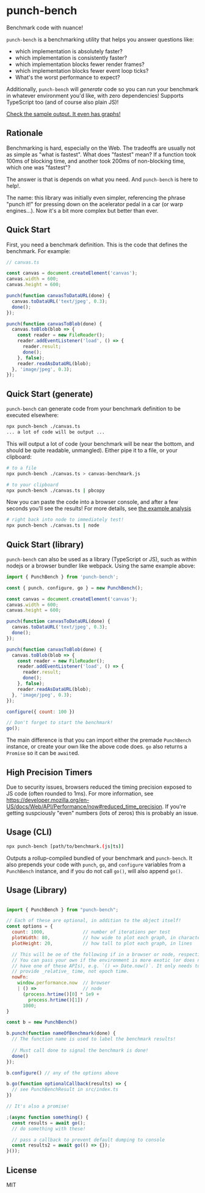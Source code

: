 punch-bench
===========

Benchmark code with nuance!

`punch-bench` is a benchmarking utility that helps you answer questions like:

- which implementation is absolutely faster?
- which implementation is consistently faster?
- which implementation blocks fewer render frames?
- which implementation blocks fewer event loop ticks?
- What's the worst performance to expect?

Additionally, `punch-bench` will _generate_ code so you can run your benchmark in whatever environment you'd like, with zero dependencies! Supports TypeScript too (and of course also plain JS)!

[Check the sample output. It even has graphs!](./docs/example-output-chrome.txt)

Rationale
---------

Benchmarking is hard, especially on the Web. The tradeoffs are usually not as simple as "what is fastest". What does "fastest" mean? If a function took 100ms of blocking time, and another took 200ms of non-blocking time, which one was "fastest"?

The answer is that is depends on what you need. And `punch-bench` is here to help!.

The name: this library was initially even simpler, referencing the phrase "punch it!" for pressing down on the acelerator pedal in a car (or warp engines...). Now it's a bit more complex but better than ever.

Quick Start
-----------

First, you need a benchmark definition. This is the code that defines the benchmark. For example:

```js
// canvas.ts

const canvas = document.createElement('canvas');
canvas.width = 600;
canvas.height = 600;

punch(function canvasToDataURL(done) {
  canvas.toDataURL('text/jpeg', 0.3);
  done();
});

punch(function canvasToBlob(done) {
  canvas.toBlob(blob => {
    const reader = new FileReader();
    reader.addEventListener('load', () => {
      reader.result;
      done();
    }, false);
    reader.readAsDataURL(blob);
  }, 'image/jpeg', 0.3);
});
```

Quick Start (generate)
----------------------

`punch-bench` can generate code from your benchmark definition to be executed elsewhere:

```sh
npx punch-bench ./canvas.ts
... a lot of code will be output ...
```

This will output a lot of code (your benchmark will be near the bottom, and should be quite readable, unmangled). Either pipe it to a file, or your clipboard:

```sh
# to a file
npx punch-bench ./canvas.ts > canvas-benchmark.js
```

```sh
# to your clipboard
npx punch-bench ./canvas.ts | pbcopy
```

Now you can paste the code into a browser console, and after a few seconds you'll see the results! For more details, see [the example analysis](./docs/analysis.md)

```sh
# right back into node to immediately test!
npx punch-bench ./canvas.ts | node
```


Quick Start (library)
-----------

`punch-bench` can also be used as a library (TypeScript or JS), such as within nodejs or a browser bundler like webpack. Using the same example above:

```js
import { PunchBench } from 'punch-bench';

const { punch, configure, go } = new PunchBench();

const canvas = document.createElement('canvas');
canvas.width = 600;
canvas.height = 600;

punch(function canvasToDataURL(done) {
  canvas.toDataURL('text/jpeg', 0.3);
  done();
});

punch(function canvasToBlob(done) {
  canvas.toBlob(blob => {
    const reader = new FileReader();
    reader.addEventListener('load', () => {
      reader.result;
      done();
    }, false);
    reader.readAsDataURL(blob);
  }, 'image/jpeg', 0.3);
});

configure({ count: 100 })

// Don't forget to start the benchmark!
go();
```

The main difference is that you can import either the premade `PunchBench` instance, or create your own like the above code does. `go` also returns a `Promise` so it can be `await`ed.


High Precision Timers
---------------------

Due to security issues, browsers reduced the timing precision exposed to JS code (often rounded to 1ms). For more information, see https://developer.mozilla.org/en-US/docs/Web/API/Performance/now#reduced_time_precision. If you're getting suspciously "even" numbers (lots of zeros) this is probably an issue.


Usage (CLI)
------------

```sh
npx punch-bench [path/to/benchmark.(js|ts)]
```

Outputs a rollup-compiled bundled of your benchmark and `punch-bench`. It also prepends your code with `punch`, `go`, and `configure` variables from a `PunchBench` instance, and if you do not call `go()`, will also append `go()`.

Usage (Library)
---------------

```js

import { PunchBench } from "punch-bench";

// Each of these are optional, in addition to the object itself!
const options = {
  count: 1000,              // number of iterations per test
  plotWidth: 80,            // how wide to plot each graph, in characters
  plotHeight: 20,           // how tall to plot each graph, in lines

  // This will be oe of the following if in a browser or node, respectively.
  // You can pass your own if the environment is more exotic (or does not
  // have one of these APIs), e.g. `() => Date.now()`. It only needs to
  // provide _relative_ time, not epoch time.
  nowFn:
    window.performance.now  // browser
    | () =>                 // node
      (process.hrtime()[0] * 1e9 +
        process.hrtime()[1]) /
      1000; 
}

const b = new PunchBench()

b.punch(function nameOfBenchmark(done) {
  // The function name is used to label the benchmark results!
  
  // Must call done to signal the benchmark is done!
  done()
});

b.configure() // any of the options above

b.go(function optionalCallback(results) => {
  // see PunchBenchResult in src/index.ts
})

// It's also a promise!

;(async function something() {
  const results = await go();
  // do something with these!

  // pass a callback to prevent default dumping to console
  const results2 = await go(() => {});
}());

```



License
-------

MIT
